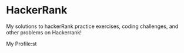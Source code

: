 # HackerRank
My solutions to hackerRank practice exercises, coding challenges, and other problems on Hackerrank!

My Profile:st
